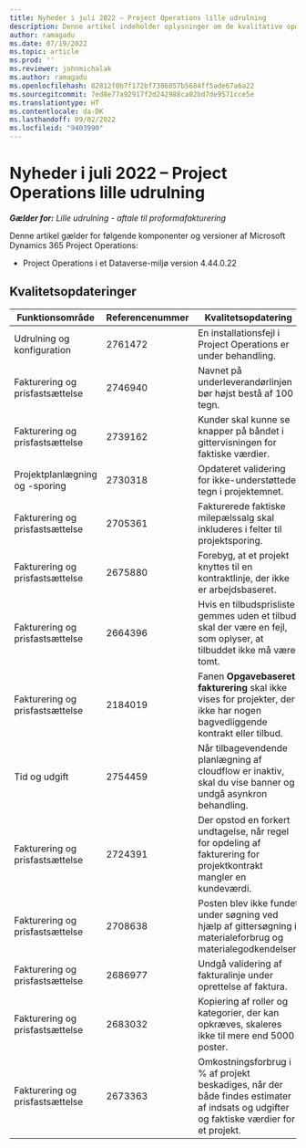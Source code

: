 ```yaml
---
title: Nyheder i juli 2022 – Project Operations lille udrulning
description: Denne artikel indeholder oplysninger om de kvalitative opdateringer, der er tilgængelige i juli 2022-udgivelsen af Microsoft Dynamics 365 Project Operations lille udrulning.
author: ramagadu
ms.date: 07/19/2022
ms.topic: article
ms.prod: ''
ms.reviewer: johnmichalak
ms.author: ramagadu
ms.openlocfilehash: 82812f0b7f172bf7386057b5684ff5ade67a6a22
ms.sourcegitcommit: 7ed8e77a92917f2d242988ca02bd7de9571cce5e
ms.translationtype: HT
ms.contentlocale: da-DK
ms.lasthandoff: 09/02/2022
ms.locfileid: "9403990"
---
```

# <a name="whats-new-july-2022---project-operations-lite-deployment"></a>Nyheder i juli 2022 – Project Operations lille udrulning

_**Gælder for:** Lille udrulning - aftale til proformafakturering_

Denne artikel gælder for følgende komponenter og versioner af Microsoft Dynamics 365 Project Operations:

- Project Operations i et Dataverse-miljø version 4.44.0.22

## <a name="quality-updates"></a>Kvalitetsopdateringer

| Funktionsområde | Referencenummer | Kvalitetsopdatering |
| --- | --- | --- |
| Udrulning og konfiguration | 2761472 | En installationsfejl i Project Operations er under behandling. |
| Fakturering og prisfastsættelse | 2746940 | Navnet på underleverandørlinjen bør højst bestå af 100 tegn. |
| Fakturering og prisfastsættelse | 2739162 | Kunder skal kunne se knapper på båndet i gittervisningen for faktiske værdier. |
| Projektplanlægning og -sporing | 2730318 | Opdateret validering for ikke-understøttede tegn i projektemnet. |
| Fakturering og prisfastsættelse | 2705361 | Fakturerede faktiske milepælssalg skal inkluderes i felter til projektsporing. |
| Fakturering og prisfastsættelse | 2675880 | Forebyg, at et projekt knyttes til en kontraktlinje, der ikke er arbejdsbaseret. |
| Fakturering og prisfastsættelse | 2664396 | Hvis en tilbudsprisliste gemmes uden et tilbud, skal der være en fejl, som oplyser, at tilbuddet ikke må være tomt. |
| Fakturering og prisfastsættelse | 2184019 | Fanen **Opgavebaseret fakturering** skal ikke vises for projekter, der ikke har nogen bagvedliggende kontrakt eller tilbud. |
| Tid og udgift | 2754459 | Når tilbagevendende planlægning af cloudflow er inaktiv, skal du vise banner og undgå asynkron behandling. |
| Fakturering og prisfastsættelse | 2724391 | Der opstod en forkert undtagelse, når regel for opdeling af fakturering for projektkontrakt mangler en kundeværdi. |
| Fakturering og prisfastsættelse | 2708638 | Posten blev ikke fundet under søgning ved hjælp af gittersøgning i materialeforbrug og materialegodkendelser.|
| Fakturering og prisfastsættelse | 2686977 | Undgå validering af fakturalinje under oprettelse af faktura. |
| Fakturering og prisfastsættelse | 2683032 | Kopiering af roller og kategorier, der kan opkræves, skaleres ikke til mere end 5000 poster.|
| Fakturering og prisfastsættelse | 2673363 | Omkostningsforbrug i % af projekt beskadiges, når der både findes estimater af indsats og udgifter og faktiske værdier for et projekt. |
